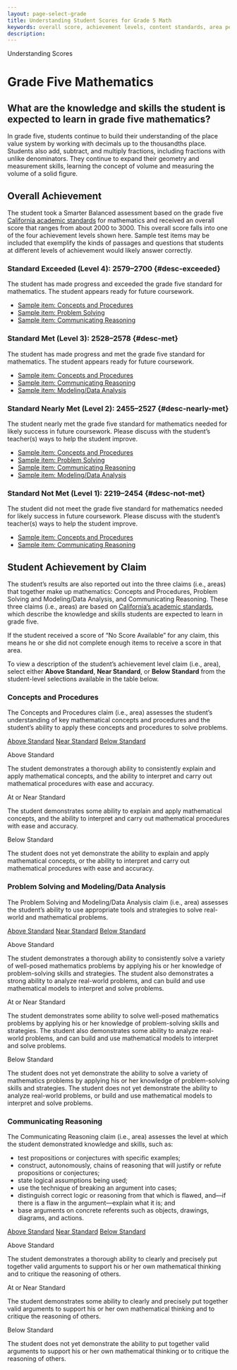 ```yaml
---
layout: page-select-grade
title: Understanding Student Scores for Grade 5 Math
keywords: overall score, achievement levels, content standards, area performance level, EAP
description:
---
```


<div class="herring" markdown="1">

Understanding Scores

# Grade Five Mathematics

## What are the knowledge and skills the student is expected to learn in grade five mathematics?

In grade five, students continue to build their understanding of the place value system by working with decimals up to the thousandths place. Students also add, subtract, and multiply fractions, including fractions with unlike denominators. They continue to expand their geometry and measurement skills, learning the concept of volume and measuring the volume of a solid figure.

## Overall Achievement

The student took a Smarter Balanced assessment based on the grade five [California academic standards](http://www.cde.ca.gov/be/st/ss/index.asp) for mathematics and received an overall score that ranges from about 2000 to 3000.
This overall score falls into one of the four achievement levels shown here. Sample test items may be included that exemplify the kinds of passages and questions that students at
different levels of achievement would likely answer correctly.

<div class="accordion" markdown="1">

### Standard Exceeded (Level 4): 2579–2700 {#desc-exceeded}

The student has made progress and exceeded the grade five standard for mathematics. The student appears ready for future coursework.

- [Sample item: Concepts and Procedures](http://sampleitems.smarterbalanced.org/Item/187-3605)
- [Sample item: Problem Solving](http://sampleitems.smarterbalanced.org/Item/187-3284)
- [Sample item: Communicating Reasoning](http://sampleitems.smarterbalanced.org/Item/187-3549)

</div>
<div class="accordion" markdown="1">

### Standard Met (Level 3): 2528–2578 {#desc-met}

The student has made progress and met the grade five standard for mathematics. The student appears ready for future coursework.

- [Sample item: Concepts and Procedures](http://sampleitems.smarterbalanced.org/Item/187-3463)
- [Sample item: Communicating Reasoning](http://sampleitems.smarterbalanced.org/Item/187-3320)
- [Sample item: Modeling/Data Analysis](http://sampleitems.smarterbalanced.org/Item/187-3354)

</div>
<div class="accordion" markdown="1">

### Standard Nearly Met (Level 2):  2455–2527 {#desc-nearly-met}

The student nearly met the grade five standard for mathematics needed for likely success in future coursework. Please discuss with the student’s teacher(s) ways to help the student improve.

- [Sample item: Concepts and Procedures](http://sampleitems.smarterbalanced.org/Item/187-3240)
- [Sample item: Problem Solving](http://sampleitems.smarterbalanced.org/Item/187-3395)
- [Sample item: Communicating Reasoning](http://sampleitems.smarterbalanced.org/Item/187-3266)
- [Sample item: Modeling/Data Analysis](http://sampleitems.smarterbalanced.org/Item/187-3274)

</div>
<div class="accordion" markdown="1">

### Standard Not Met (Level 1): 2219–2454 {#desc-not-met}

The student did not meet the grade five standard for mathematics needed for likely success in future coursework. Please discuss with the student’s teacher(s) ways to help the student improve.

- [Sample item: Concepts and Procedures](http://sampleitems.smarterbalanced.org/Item/187-3238)
- [Sample item: Communicating Reasoning](http://sampleitems.smarterbalanced.org/Item/187-3364)

</div>

## Student Achievement by Claim

The student’s results are also reported out into the three claims (i.e., areas) that together make up mathematics: Concepts and Procedures,
Problem Solving and Modeling/Data Analysis, and Communicating Reasoning. These three claims (i.e., areas) are based on [California’s academic standards](http://www.cde.ca.gov/be/st/ss/index.asp), which describe the knowledge and skills students are expected to learn in grade five.

If the student received a score of “No Score Available” for any claim, this means he or she did not complete enough items to receive a score in that area.

To view a description of the student’s achievement level claim (i.e., area), select either **Above Standard**, **Near Standard**, or **Below Standard** from the student-level selections available in the table below.

<div class="by-claim concepts">
	<div class="claim">
		<h3>Concepts and Procedures</h3>
		<p>The Concepts and Procedures claim (i.e., area) assesses the student’s understanding of key mathematical concepts and procedures and the student’s ability to apply these concepts and procedures to solve problems.</p>
	</div>
	<div class="standards" aria-live="polite">
		<div class="triggers" aria-hidden="true">
			<a href="" id="trigger-concepts-above">Above Standard</a>
			<a href="" id="trigger-concepts-near">Near Standard</a>
			<a href="" id="trigger-concepts-below">Below Standard</a>
		</div>
		<div id="concepts-above" class="std">
			<p class="hide">Above Standard</p>
			<p>The student demonstrates a thorough ability to consistently explain and apply mathematical concepts, and the ability to interpret and carry out mathematical procedures with ease and accuracy.</p>
		</div>
		<div id="concepts-near" class="std">
			<p class="hide">At or Near Standard</p>
			<p>The student demonstrates some ability to explain and apply mathematical concepts, and the ability to interpret and carry out mathematical procedures with ease and accuracy.</p>
		</div>
		<div id="concepts-below" class="std">
			<p class="hide">Below Standard</p>
			<p>The student does not yet demonstrate the ability to explain and apply mathematical concepts, or the ability to interpret and carry out mathematical procedures with ease and accuracy.</p>
		</div>
	</div>
	<div class="clear"></div>
</div>

<div class="by-claim solving">
	<div class="claim">
		<h3>Problem Solving and Modeling/Data Analysis</h3>
		<p>The Problem Solving and Modeling/Data Analysis claim (i.e., area) assesses the student’s ability to use appropriate tools and strategies to solve real-world and mathematical problems.</p>
	</div>
	<div class="standards" aria-live="polite">
		<div class="triggers" aria-hidden="true">
			<a href="" id="trigger-solving-above">Above Standard</a>
			<a href="" id="trigger-solving-near">Near Standard</a>
			<a href="" id="trigger-solving-below">Below Standard</a>
		</div>
		<div id="solving-above" class="std">
			<p class="hide">Above Standard</p>
			<p>The student demonstrates a thorough ability to consistently solve a variety of well-posed mathematics problems by applying his or her knowledge of problem-solving skills and strategies. The student also demonstrates a strong ability to analyze real-world problems, and can build and use mathematical models to interpret and solve problems.</p>
		</div>
		<div id="solving-near" class="std">
			<p class="hide">At or Near Standard</p>
			<p>The student demonstrates some ability to solve well-posed mathematics problems by applying his or her knowledge of problem-solving skills and strategies. The student also demonstrates some ability to analyze real-world problems, and can build and use mathematical models to interpret and solve problems.</p>
		</div>
		<div id="solving-below" class="std">
			<p class="hide">Below Standard</p>
			<p>The student does not yet demonstrate the ability to solve a variety of mathematics problems by applying his or her knowledge of problem-solving skills and strategies. The student does not yet demonstrate the ability to analyze real-world problems, or build and use mathematical models to interpret and solve problems.</p>
		</div>
	</div>
	<div class="clear"></div>
</div>

<div class="by-claim reasoning">
	<div class="claim">
		<h3>Communicating Reasoning</h3>
		<p>The Communicating Reasoning claim (i.e., area) assesses the level at which the student demonstrated knowledge and skills, such as:</p>
		<ul>
			<li>test propositions or conjectures with specific examples;</li>
			<li>construct, autonomously, chains of reasoning that will justify or refute propositions or conjectures;</li>
			<li>state logical assumptions being used;</li>
			<li>use the technique of breaking an argument into cases;</li>
			<li>distinguish correct logic or reasoning from that which is flawed, and—if there is a flaw in the argument—explain what it is; and</li>
			<li>base arguments on concrete referents such as objects, drawings, diagrams, and actions.</li>
		</ul>
	</div>
	<div class="standards" aria-live="polite">
		<div class="triggers" aria-hidden="true">
			<a href="" id="trigger-reasoning-above">Above Standard</a>
			<a href="" id="trigger-reasoning-near">Near Standard</a>
			<a href="" id="trigger-reasoning-below">Below Standard</a>
		</div>
		<div id="reasoning-above" class="std">
			<p class="hide">Above Standard</p>
			<p>The student demonstrates a thorough ability to clearly and precisely put together valid arguments to support his or her own mathematical thinking and to critique the reasoning of others.</p>
		</div>
		<div id="reasoning-near" class="std">
			<p class="hide">At or Near Standard</p>
			<p>The student demonstrates some ability to clearly and precisely put together valid arguments to support his or her own mathematical thinking and to critique the reasoning of others.</p>
		</div>
		<div id="reasoning-below" class="std">
			<p class="hide">Below Standard</p>
			<p>The student does not yet demonstrate the ability to put together valid arguments to support his or her own mathematical thinking or to critique the reasoning of others.</p>
		</div>
	</div>
	<div class="clear"></div>
</div>


</div><!-- /.herring -->
